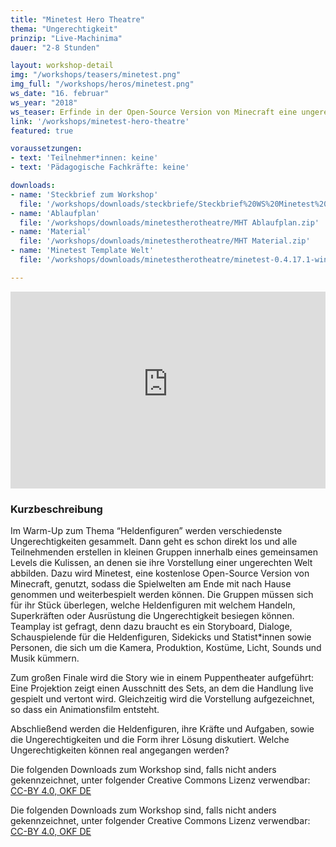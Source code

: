 ```yaml
---
title: "Minetest Hero Theatre"
thema: "Ungerechtigkeit"
prinzip: "Live-Machinima"
dauer: "2-8 Stunden"

layout: workshop-detail
img: "/workshops/teasers/minetest.png"
img_full: "/workshops/heros/minetest.png"
ws_date: "16. februar"
ws_year: "2018"
ws_teaser: Erfinde in der Open-Source Version von Minecraft eine ungerechte Welt und spiele auf der digitalen Bühne Heldenfiguren, welche die Ungerechtigkeit besiegen! In diesem Workshop lernst du, wie man aussagekräftige Geschichten erzählt und umsetzt, Figuren und Welten baut, Animationsfilme aus Spielen produziert und welche Superkräfte in dir selbst schlummern.
link: '/workshops/minetest-hero-theatre'
featured: true

voraussetzungen:
- text: 'Teilnehmer*innen: keine'
- text: 'Pädagogische Fachkräfte: keine'

downloads:
- name: 'Steckbrief zum Workshop'
  file: '/workshops/downloads/steckbriefe/Steckbrief%20WS%20Minetest%20Hero%20Theatre.pdf'
- name: 'Ablaufplan'
  file: '/workshops/downloads/minetestherotheatre/MHT Ablaufplan.zip'
- name: 'Material'
  file: '/workshops/downloads/minetestherotheatre/MHT Material.zip'
- name: 'Minetest Template Welt'
  file: '/workshops/downloads/minetestherotheatre/minetest-0.4.17.1-win64-GoT-Template.zip'

---
```

<div class="embed-container">
	<iframe width="100%" height="315" src="https://www.youtube-nocookie.com/embed/W1cdbg1Stpg?rel=0&amp;showinfo=0" frameborder="0" allow="autoplay; encrypted-media" allowfullscreen></iframe>
</div>

<h3>Kurzbeschreibung</h3>
<p>
	Im Warm-Up zum Thema “Heldenfiguren” werden verschiedenste Ungerechtigkeiten gesammelt. Dann geht es schon direkt los und alle Teilnehmenden erstellen in kleinen Gruppen innerhalb eines gemeinsamen Levels die Kulissen, an denen sie ihre Vorstellung einer ungerechten Welt abbilden. Dazu wird Minetest, eine kostenlose Open-Source Version von Minecraft, genutzt, sodass die Spielwelten am Ende mit nach Hause genommen und weiterbespielt werden können.
    Die Gruppen müssen sich für ihr Stück überlegen, welche Heldenfiguren mit welchem Handeln, Superkräften oder Ausrüstung die Ungerechtigkeit besiegen können. Teamplay ist gefragt, denn dazu braucht es ein Storyboard, Dialoge, Schauspielende für die Heldenfiguren, Sidekicks und Statist*innen sowie Personen, die sich um die Kamera, Produktion, Kostüme, Licht, Sounds und Musik kümmern.
</p>
<p>
	Zum großen Finale wird die Story wie in einem Puppentheater aufgeführt: Eine Projektion zeigt einen Ausschnitt des Sets, an dem die Handlung live gespielt und vertont wird. Gleichzeitig wird die Vorstellung aufgezeichnet, so dass ein Animationsfilm entsteht.  
</p>
<p>
	Abschließend werden die Heldenfiguren, ihre Kräfte und Aufgaben, sowie die Ungerechtigkeiten und die Form ihrer Lösung diskutiert. Welche Ungerechtigkeiten können real angegangen werden?
</p>
<p>
	Die folgenden Downloads zum Workshop sind, falls nicht anders gekennzeichnet, unter folgender Creative Commons Lizenz verwendbar: <a class="highlight-grey" href="https://www.creativecommons.org/licenses/by/4.0/legalcode">CC-BY 4.0, OKF DE</a>
</p>
<p>
	Die folgenden Downloads zum Workshop sind, falls nicht anders gekennzeichnet, unter folgender Creative Commons Lizenz verwendbar: <a class="highlight-grey" href="https://www.creativecommons.org/licenses/by/4.0/legalcode">CC-BY 4.0, OKF DE</a>
</p>







